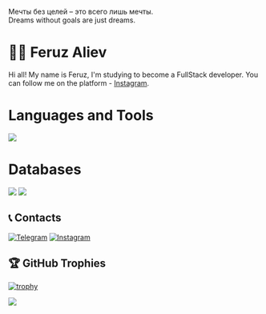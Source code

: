 Мечты без целей – это всего лишь мечты. <br/>
Dreams without goals are just dreams. <br/>
# 👨‍💻 Feruz Aliev



Hi all! My name is Feruz, I'm studying to become a FullStack developer. You can follow me on the platform - [Instagram](https://www.instagram.com/litakxaliev/).



<H1>Languages and Tools</H1>
<img src="https://img.shields.io/badge/Python-3454AB?style=for-the-badge&logo=python&logoColor=white" />

<H1>Databases</H1>
<p>
  <img src="https://img.shields.io/badge/PostgreSQL-316192?style=for-the-badge&logo=postgresql&logoColor=white" />
  <img src="https://img.shields.io/badge/SQLite-316192?style=for-the-badge&logo=sqlite&logoColor=white" />


## 📞 Contacts
[![Telegram](https://img.shields.io/badge/-Telegram-090909?style=for-the-badge&logo=telegram&logoColor=27A0D9)](https://t.me/alievf)
[![Instagram](https://img.shields.io/badge/-Instagram-090909?style=for-the-badge&logo=instagram&logoColor=B4068E)](https://www.instagram.com/litakxaliev/)


## 🏆 GitHub Trophies
[![trophy](https://github-profile-trophy.vercel.app/?username=litakk&theme=onedark)](https://github.com/litakk/github-profile-trophy)


<img align="center" src="https://github-readme-stats.vercel.app/api/top-langs/?username=litakk&layout=compact&theme=cobalt&hide_border=true" />
